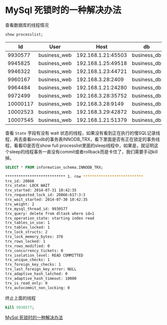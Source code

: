 # MySql 死锁时的一种解决办法

查看数据库的线程情况

```sql
show processlist;
```

| Id       | User         | Host               | db          | Command | Time | State | Info |
|----------|--------------|--------------------|-------------|---------|------|-------|------|
| 9930577  | business_web | 192.168.1.21:45503 | business_db | Sleep   | 153  |       | NULL |
| 9945825  | business_web | 192.168.1.25:49518 | business_db | Sleep   | 43   |       | NULL |
| 9946322  | business_web | 192.168.1.23:44721 | business_db | Sleep   | 153  |       | NULL |
| 9960167  | business_web | 192.168.3.28:2409  | business_db | Sleep   | 93   |       | NULL |
| 9964484  | business_web | 192.168.1.21:24280 | business_db | Sleep   | 7    |       | NULL |
| 9972499  | business_web | 192.168.3.28:35752 | business_db | Sleep   | 13   |       | NULL |
| 10000117 | business_web | 192.168.3.28:9149  | business_db | Sleep   | 6    |       | NULL |
| 10002523 | business_web | 192.168.3.29:42872 | business_db | Sleep   | 6    |       | NULL |
| 10007545 | business_web | 192.168.1.21:51379 | business_db | Sleep   | 155  |       | NULL |

查看 `State` 字段有没有 wait 状态的线程，如果没有看到正在执行的慢SQL记录线程，再去查看innodb的事务表INNODB_TRX，看下里面是否有正在锁定的事务线程，看看ID是否在show
full processlist里面的sleep线程中，如果是，就证明这个sleep的线程事务一直没有commit或者rollback而是卡住了，我们需要手动kill掉。

```sql
SELECT * FROM information_schema.INNODB_TRX;
```
```Bash
*************************** 1. row ***************************
trx_id: 20866
trx_state: LOCK WAIT
trx_started: 2014-07-31 10:42:35
trx_requested_lock_id: 20866:617:3:3
trx_wait_started: 2014-07-30 10:42:35
trx_weight: 2
trx_mysql_thread_id: 9930577
trx_query: delete from dltask where id=1
trx_operation_state: starting index read
trx_tables_in_use: 1
trx_tables_locked: 1
trx_lock_structs: 2
trx_lock_memory_bytes: 376
trx_rows_locked: 1
trx_rows_modified: 0
trx_concurrency_tickets: 0
trx_isolation_level: READ COMMITTED
trx_unique_checks: 1
trx_foreign_key_checks: 1
trx_last_foreign_key_error: NULL
trx_adaptive_hash_latched: 0
trx_adaptive_hash_timeout: 10000
trx_is_read_only: 0
trx_autocommit_non_locking: 0
```

终止上面的线程

```sql
kill 9930577;
```

[MySql 死锁时的一种解决办法](https://www.cnblogs.com/farb/p/MySqlDeadLockOneOfSolutions.html)